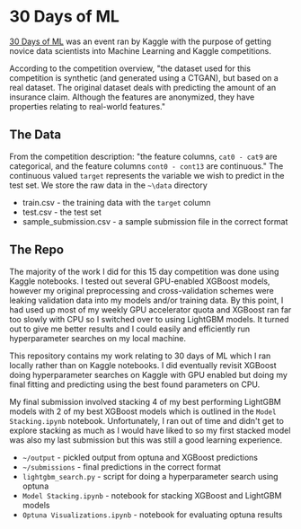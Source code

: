 # 30 Days of ML

[30 Days of ML](https://www.kaggle.com/thirty-days-of-ml) was an event ran by Kaggle with the purpose of getting novice data scientists into Machine Learning and Kaggle competitions.

According to the competition overview, "the dataset used for this competition is synthetic (and generated using a CTGAN), but based on a real dataset. The original dataset deals with predicting the amount of an insurance claim. Although the features are anonymized, they have properties relating to real-world features."

## The Data

From the competition description: "the feature columns, `cat0 - cat9` are categorical, and the feature columns `cont0 - cont13` are continuous." The continuous valued `target` represents the variable we wish to predict in the test set. We store the raw data in the `~\data` directory

* train.csv - the training data with the `target` column
* test.csv - the test set
* sample_submission.csv - a sample submission file in the correct format

## The Repo

The majority of the work I did for this 15 day competition was done using Kaggle notebooks. I tested out several GPU-enabled XGBoost models, however my original preprocessing and cross-validation schemes were leaking validation data into my models and/or training data. By this point, I had used up most of my weekly GPU accelerator quota and XGBoost ran far too slowly with CPU so I switched over to using LightGBM models. It turned out to give me better results and I could easily and efficiently run hyperparameter searches on my local machine.

This repository contains my work relating to 30 days of ML which I ran locally rather than on Kaggle notebooks. I did eventually revisit XGBoost doing hyperparameter searches on Kaggle with GPU enabled but doing my final fitting and predicting using the best found parameters on CPU.

My final submission involved stacking 4 of my best performing LightGBM models with 2 of my best XGBoost models which is outlined in the `Model Stacking.ipynb` notebook. Unfortunately, I ran out of time and didn't get to explore stacking as much as I would have liked to so my first stacked model was also my last submission but this was still a good learning experience.

* `~/output` - pickled output from optuna and XGBoost predictions
* `~/submissions` - final predictions in the correct format
* `lightgbm_search.py` - script for doing a hyperparameter search using optuna
* `Model Stacking.ipynb` - notebook for stacking XGBoost and LightGBM models
* `Optuna Visualizations.ipynb` - notebook for evaluating optuna results
